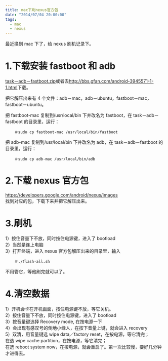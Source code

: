 ```yaml
---
title: mac下刷nexus官方包
date: "2014/07/04 20:00:00"
tags:
  - mac
  - nexus
---
```


最近换到 mac 下了，给 nexus 刷机记录下。

# 1.下载安装 fastboot 和 adb

[task－adb－fastboot.zip](/assert/2014-07-04-task-adb-fastboot.zip)或者去<http://bbs.gfan.com/android-3945571-1-1.html>下载。

把它解压出来有 4 个文件：adb－mac，adb－ubuntu，fastboot－mac，fastboot－ubuntu。

把 fastboot-mac 复制到/usr/local/bin 下并改名为 fastboot，在 task－adb－fastboot 的目录里，运行：

```
    ＃sudo cp fastboot-mac /usr/local/bin/fastboot
```

把 adb-mac 复制到/usr/local/bin 下并改名为 adb，在 task－adb－fastboot 的目录里，运行：

```
    ＃sudo cp adb-mac /usr/local/bin/adb
```

# 2.下载 nexus 官方包

<https://developers.google.com/android/nexus/images><br>
找到对应的包，下载下来并把它解压出来。

# 3.刷机

1）按住音量下不放，同时按住电源键，进入了 bootload<br>
2）当然是连上电脑<br>
3）打开终端，进入 nexus 官方包解压出来的目录里，输入

```
    ＃./flash-all.sh
```

不用管它，等他刷完就可以了。

# 4.清空数据

1）开机会卡在开机画面，按住电源键不放，等它关机。<br>
2）按住音量下不放，同时按住电源键，进入了 bootload<br>
3）按音量键选择 Recovery mode, 在按电源一下<br>
4）会出现有感叹号的倒地小绿人，在按下音量上键，就会进入 recovery<br>
5）双清，用音量键选 wipe data／factory reset，在按电源，等它清完；<br>
在选 wipe cache partition，在按电源，等它清完；<br>
在选 reboot system now，在按电源，就会重启了。第一次比较慢，要好几分钟才进得去。
